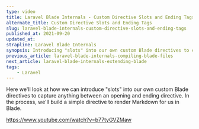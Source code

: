 ```yaml
---
type: video
title: Laravel Blade Internals - Custom Directive Slots and Ending Tags
alternate_title: Custom Directive Slots and Ending Tags
slug: laravel-blade-internals-custom-directive-slots-and-ending-tags
published_at: 2021-09-20
updated_at: 
strapline: Laravel Blade Internals
synopsis: Introducing "slots" into our own custom Blade directives to capture anything between an opening and ending directive.
previous_article: laravel-blade-internals-compiling-blade-files
next_article: laravel-blade-internals-extending-blade
tags:
    - Laravel
---
```


Here we'll look at how we can introduce "slots" into our own custom Blade directives to capture anything between an opening and ending directive. In the process, we'll build a simple directive to render Markdown for us in Blade.

<https://www.youtube.com/watch?v=b77tyGVZMaw>
